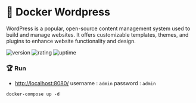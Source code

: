 # 🎉 Docker Wordpress

WordPress is a popular, open-source content management system used to build and manage websites. It offers customizable templates, themes, and plugins to enhance website functionality and design.

![version](https://img.shields.io/badge/version-1.0-blue)
![rating](https://img.shields.io/badge/rating-★★★★★-yellow)
![uptime](https://img.shields.io/badge/uptime-100%25-brightgreen)

### 🏆 Run

- [http://localhost:8080/](http://localhost:8080/) username : `admin` password : `admin`

```shell
docker-compose up -d
```
